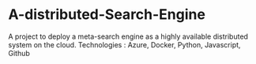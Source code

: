 # A-distributed-Search-Engine
A project to deploy a meta-search engine as a highly available distributed system on the cloud.
Technologies : Azure, Docker, Python, Javascript, Github
